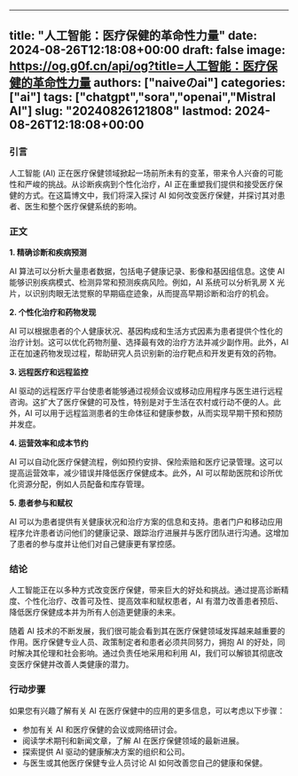 
---
title: "人工智能：医疗保健的革命性力量"
date: 2024-08-26T12:18:08+00:00
draft: false
image: https://og.g0f.cn/api/og?title=人工智能：医疗保健的革命性力量
authors: ["naiveのai"]
categories: ["ai"]
tags: ["chatgpt","sora","openai","Mistral AI"]
slug: "20240826121808"
lastmod: 2024-08-26T12:18:08+00:00
---
### 引言

人工智能 (AI) 正在医疗保健领域掀起一场前所未有的变革，带来令人兴奋的可能性和严峻的挑战。从诊断疾病到个性化治疗，AI 正在重塑我们提供和接受医疗保健的方式。在这篇博文中，我们将深入探讨 AI 如何改变医疗保健，并探讨其对患者、医生和整个医疗保健系统的影响。

### 正文

**1. 精确诊断和疾病预测**

AI 算法可以分析大量患者数据，包括电子健康记录、影像和基因组信息。这使 AI 能够识别疾病模式、检测异常和预测疾病风险。例如，AI 系统可以分析乳房 X 光片，以识别肉眼无法觉察的早期癌症迹象，从而提高早期诊断和治疗的机会。

**2. 个性化治疗和药物发现**

AI 可以根据患者的个人健康状况、基因构成和生活方式因素为患者提供个性化的治疗计划。这可以优化药物剂量、选择最有效的治疗方法并减少副作用。此外，AI 正在加速药物发现过程，帮助研究人员识别新的治疗靶点和开发更有效的药物。

**3. 远程医疗和远程监控**

AI 驱动的远程医疗平台使患者能够通过视频会议或移动应用程序与医生进行远程咨询。这扩大了医疗保健的可及性，特别是对于生活在农村或行动不便的人。此外，AI 可以用于远程监测患者的生命体征和健康参数，从而实现早期干预和预防并发症。

**4. 运营效率和成本节约**

AI 可以自动化医疗保健流程，例如预约安排、保险索赔和医疗记录管理。这可以提高运营效率，减少错误并降低医疗保健成本。此外，AI 可以帮助医院和诊所优化资源分配，例如人员配备和库存管理。

**5. 患者参与和赋权**

AI 可以为患者提供有关健康状况和治疗方案的信息和支持。患者门户和移动应用程序允许患者访问他们的健康记录、跟踪治疗进展并与医疗团队进行沟通。这增加了患者的参与度并让他们对自己健康更有掌控感。

### 结论

人工智能正在以多种方式改变医疗保健，带来巨大的好处和挑战。通过提高诊断精度、个性化治疗、改善可及性、提高效率和赋权患者，AI 有潜力改善患者预后、降低医疗保健成本并为所有人创造更健康的未来。

随着 AI 技术的不断发展，我们很可能会看到其在医疗保健领域发挥越来越重要的作用。医疗保健专业人员、政策制定者和患者必须共同努力，拥抱 AI 的好处，同时解决其伦理和社会影响。通过负责任地采用和利用 AI，我们可以解锁其彻底改变医疗保健并改善人类健康的潜力。

### 行动步骤

如果您有兴趣了解有关 AI 在医疗保健中的应用的更多信息，可以考虑以下步骤：

* 参加有关 AI 和医疗保健的会议或网络研讨会。
* 阅读学术期刊和新闻文章，了解 AI 在医疗保健领域的最新进展。
* 探索提供 AI 驱动的健康解决方案的组织和公司。
* 与医生或其他医疗保健专业人员讨论 AI 如何改善您自己的健康和保健。